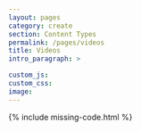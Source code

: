 ```yaml
---
layout: pages
category: create
section: Content Types
permalink: /pages/videos
title: Videos
intro_paragraph: >

custom_js:
custom_css:
image:
---
```


{% include missing-code.html %}
